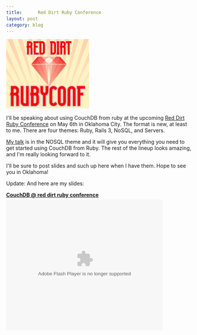 ```yaml
---
title:      Red Dirt Ruby Conference
layout: post
category: blog
---
```


![logo](/images/rdrc.png)

I'll be speaking about using CouchDB from ruby at the upcoming [Red Dirt Ruby Conference][rdrc] on May 6th in Oklahoma City. The format is new, at least to me. There are four themes: Ruby, Rails 3, NoSQL, and Servers.

[My talk][mytalk] is in the NOSQL theme and it will give you everything you need to get started using CouchDB from Ruby. The rest of the lineup looks amazing, and I'm really looking forward to it.

I'll be sure to post slides and such up here when I have them. Hope to see you in Oklahoma!

Update: And here are my slides:
<div style="width:425px" id="__ss_3996196"><strong style="display:block;margin:12px 0 4px"><a href="http://www.slideshare.net/leinweber/couchdb-red-dirt-ruby-conference" title="CouchDB @ red dirt ruby conference">CouchDB @ red dirt ruby conference</a></strong><object id="__sse3996196" width="425" height="355"><param name="movie" value="http://static.slidesharecdn.com/swf/ssplayer2.swf?doc=2010-05-06couchdbrubyandyounewcolor-100506112253-phpapp02&rel=0&stripped_title=couchdb-red-dirt-ruby-conference" /><param name="allowFullScreen" value="true"/><param name="allowScriptAccess" value="always"/><embed name="__sse3996196" src="http://static.slidesharecdn.com/swf/ssplayer2.swf?doc=2010-05-06couchdbrubyandyounewcolor-100506112253-phpapp02&rel=0&stripped_title=couchdb-red-dirt-ruby-conference" type="application/x-shockwave-flash" allowscriptaccess="always" allowfullscreen="true" width="425" height="355"></embed></object></div>

[rdrc]:http://reddirtrubyconf.com/
[mytalk]:http://reddirtrubyconf.com/presentation/detail/31
